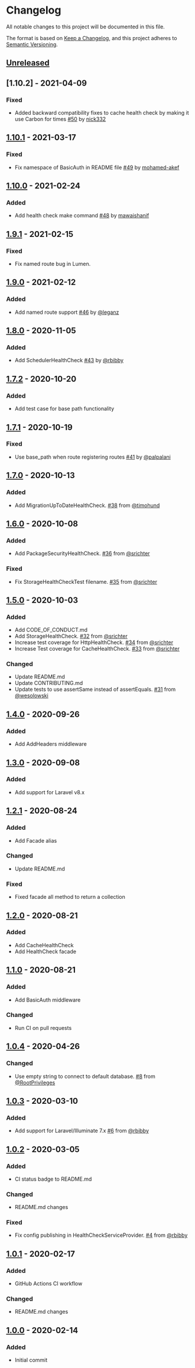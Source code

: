 # Changelog

All notable changes to this project will be documented in this file.

The format is based on [Keep a Changelog](https://keepachangelog.com/en/1.0.0/),
and this project adheres to [Semantic Versioning](https://semver.org/spec/v2.0.0.html).

## [Unreleased]


## [1.10.2] - 2021-04-09

### Fixed

- Added backward compatibility fixes to cache health check by making it use Carbon for times [#50](https://github.com/ukfast/laravel-health-check/pull/51) by [nick332](https://github.com/nick332)

## [1.10.1] - 2021-03-17

### Fixed

- Fix namespace of BasicAuth in README file [#49](https://github.com/ukfast/laravel-health-check/pull/49) by [mohamed-akef](https://github.com/mohamed-akef)

## [1.10.0] - 2021-02-24

### Added

- Add health check make command [#48](https://github.com/ukfast/laravel-health-check/pull/48) by [mawaishanif](https://github.com/mawaishanif)

## [1.9.1] - 2021-02-15

### Fixed

- Fix named route bug in Lumen.

## [1.9.0] - 2021-02-12

### Added

- Add named route support [#46](https://github.com/ukfast/laravel-health-check/pull/46) by [@leganz](https://github.com/leganz)

## [1.8.0] - 2020-11-05

### Added

- Add SchedulerHealthCheck [#43](https://github.com/ukfast/laravel-health-check/pull/43) by [@rbibby](https://github.com/rbibby)

## [1.7.2] - 2020-10-20

### Added

- Add test case for base path functionality

## [1.7.1] - 2020-10-19

### Fixed

- Use base_path when route registering routes [#41](https://github.com/ukfast/laravel-health-check/pull/41) by [@palpalani](https://github.com/palpalani)

## [1.7.0] - 2020-10-13

### Added

- Add MigrationUpToDateHealthCheck. [#38](https://github.com/ukfast/laravel-health-check/pull/38) from [@timohund](https://github.com/timohund)

## [1.6.0] - 2020-10-08

### Added

- Add PackageSecurityHealthCheck. [#36](https://github.com/ukfast/laravel-health-check/pull/36) from [@srichter](https://github.com/srichter)

### Fixed

- Fix StorageHealthCheckTest filename. [#35](https://github.com/ukfast/laravel-health-check/pull/35) from [@srichter](https://github.com/srichter)

## [1.5.0] - 2020-10-03

### Added

- Add CODE_OF_CONDUCT.md
- Add StorageHealthCheck. [#32](https://github.com/ukfast/laravel-health-check/pull/32) from [@srichter](https://github.com/srichter)
- Increase test coverage for HttpHealthCheck. [#34](https://github.com/ukfast/laravel-health-check/pull/34) from [@srichter](https://github.com/srichter)
- Increase Test coverage for CacheHealthCheck. [#33](https://github.com/ukfast/laravel-health-check/pull/33) from [@srichter](https://github.com/srichter)

### Changed

- Update README.md
- Update CONTRIBUTING.md
- Update tests to use assertSame instead of assertEquals. [#31](https://github.com/ukfast/laravel-health-check/pull/31) from [@wesolowski](https://github.com/wesolowski)


## [1.4.0] - 2020-09-26

### Added

- Add AddHeaders middleware

## [1.3.0] - 2020-09-08

### Added

- Add support for Laravel v8.x

## [1.2.1] - 2020-08-24

### Added

- Add Facade alias

### Changed

- Update README.md

### Fixed

- Fixed facade all method to return a collection

## [1.2.0] - 2020-08-21

### Added

- Add CacheHealthCheck
- Add HealthCheck facade

## [1.1.0] - 2020-08-21

### Added

- Add BasicAuth middleware

### Changed

- Run CI on pull requests

## [1.0.4] - 2020-04-26

### Changed

- Use empty string to connect to default database. [#8](https://github.com/ukfast/laravel-health-check/pull/8) from [@RootPrivileges](https://github.com/RootPrivileges)


## [1.0.3] - 2020-03-10

### Added

- Add support for Laravel/Illuminate 7.x [#6](https://github.com/ukfast/laravel-health-check/pull/6) from [@rbibby](https://github.com/rbibby)


## [1.0.2] - 2020-03-05

### Added

- CI status badge to README.md

### Changed

- README.md changes

### Fixed

- Fix config publishing in HealthCheckServiceProvider. [#4](https://github.com/ukfast/laravel-health-check/pull/4) from [@rbibby](https://github.com/rbibby)

## [1.0.1] - 2020-02-17

### Added

- GitHub Actions CI workflow

### Changed 

- README.md changes

## [1.0.0] - 2020-02-14

### Added

- Initial commit

[unreleased]: https://github.com/ukfast/laravel-health-check/compare/v1.10.2...HEAD
[1.10.1]: https://github.com/ukfast/laravel-health-check/tree/v1.10.2
[1.10.1]: https://github.com/ukfast/laravel-health-check/tree/v1.10.1
[1.10.0]: https://github.com/ukfast/laravel-health-check/tree/v1.10.0
[1.9.1]: https://github.com/ukfast/laravel-health-check/tree/v1.9.1
[1.9.0]: https://github.com/ukfast/laravel-health-check/tree/v1.9.0
[1.8.0]: https://github.com/ukfast/laravel-health-check/tree/v1.8.0
[1.7.2]: https://github.com/ukfast/laravel-health-check/tree/v1.7.2
[1.7.1]: https://github.com/ukfast/laravel-health-check/tree/v1.7.1
[1.7.0]: https://github.com/ukfast/laravel-health-check/tree/v1.7.0
[1.6.0]: https://github.com/ukfast/laravel-health-check/tree/v1.6.0
[1.5.0]: https://github.com/ukfast/laravel-health-check/tree/v1.5.0
[1.4.0]: https://github.com/ukfast/laravel-health-check/tree/v1.4.0
[1.3.0]: https://github.com/ukfast/laravel-health-check/tree/v1.3.0
[1.2.1]: https://github.com/ukfast/laravel-health-check/tree/v1.2.1
[1.2.0]: https://github.com/ukfast/laravel-health-check/tree/v1.2.0
[1.1.0]: https://github.com/ukfast/laravel-health-check/tree/v1.1.0
[1.0.4]: https://github.com/ukfast/laravel-health-check/tree/v1.0.4
[1.0.3]: https://github.com/ukfast/laravel-health-check/tree/v1.0.3
[1.0.2]: https://github.com/ukfast/laravel-health-check/tree/v1.0.2
[1.0.1]: https://github.com/ukfast/laravel-health-check/tree/v1.0.1
[1.0.0]: https://github.com/ukfast/laravel-health-check/tree/v1.0.0
